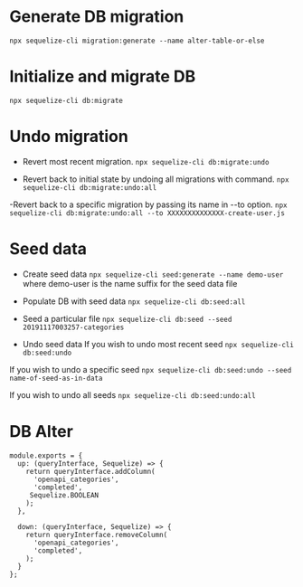 # Generate DB migration
`npx sequelize-cli migration:generate --name alter-table-or-else`

# Initialize and migrate DB
`npx sequelize-cli db:migrate`

# Undo migration
- Revert most recent migration.
`npx sequelize-cli db:migrate:undo`

- Revert back to initial state by undoing all migrations with  command. 
`npx sequelize-cli db:migrate:undo:all`

-Revert back to a specific migration by passing its name in --to option.
`npx sequelize-cli db:migrate:undo:all --to XXXXXXXXXXXXXX-create-user.js`


# Seed data
- Create seed data
`npx sequelize-cli seed:generate --name demo-user` where demo-user is the name suffix for the seed data file

- Populate DB with seed data
`npx sequelize-cli db:seed:all`

- Seed a particular file
`npx sequelize-cli db:seed --seed 20191117003257-categories`


- Undo seed data
If you wish to undo most recent seed
`npx sequelize-cli db:seed:undo`

If you wish to undo a specific seed
`npx sequelize-cli db:seed:undo --seed name-of-seed-as-in-data`

If you wish to undo all seeds
`npx sequelize-cli db:seed:undo:all`

# DB Alter
```
module.exports = {
  up: (queryInterface, Sequelize) => {
    return queryInterface.addColumn(
      'openapi_categories',
      'completed',
     Sequelize.BOOLEAN
    );
  },

  down: (queryInterface, Sequelize) => {
    return queryInterface.removeColumn(
      'openapi_categories',
      'completed',
    );
  }
};
````